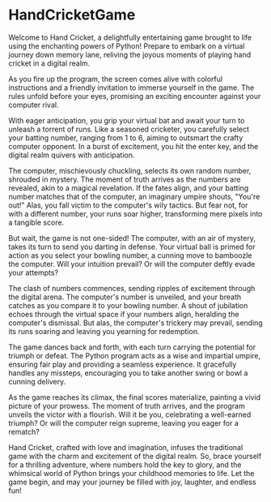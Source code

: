 # HandCricketGame

Welcome to Hand Cricket, a delightfully entertaining game brought to life using the enchanting powers of Python! Prepare to embark on a virtual journey down memory lane, reliving the joyous moments of playing hand cricket in a digital realm.
 
As you fire up the program, the screen comes alive with colorful instructions and a friendly invitation to immerse yourself in the game. The rules unfold before your eyes, promising an exciting encounter against your computer rival.

With eager anticipation, you grip your virtual bat and await your turn to unleash a torrent of runs. Like a seasoned cricketer, you carefully select your batting number, ranging from 1 to 6, aiming to outsmart the crafty computer opponent. In a burst of excitement, you hit the enter key, and the digital realm quivers with anticipation.

The computer, mischievously chuckling, selects its own random number, shrouded in mystery. The moment of truth arrives as the numbers are revealed, akin to a magical revelation. If the fates align, and your batting number matches that of the computer, an imaginary umpire shouts, "You're out!" Alas, you fall victim to the computer's wily tactics. But fear not, for with a different number, your runs soar higher, transforming mere pixels into a tangible score.

But wait, the game is not one-sided! The computer, with an air of mystery, takes its turn to send you darting in defense. Your virtual ball is primed for action as you select your bowling number, a cunning move to bamboozle the computer. Will your intuition prevail? Or will the computer deftly evade your attempts?

The clash of numbers commences, sending ripples of excitement through the digital arena. The computer's number is unveiled, and your breath catches as you compare it to your bowling number. A shout of jubilation echoes through the virtual space if your numbers align, heralding the computer's dismissal. But alas, the computer's trickery may prevail, sending its runs soaring and leaving you yearning for redemption.

The game dances back and forth, with each turn carrying the potential for triumph or defeat. The Python program acts as a wise and impartial umpire, ensuring fair play and providing a seamless experience. It gracefully handles any missteps, encouraging you to take another swing or bowl a cunning delivery.

As the game reaches its climax, the final scores materialize, painting a vivid picture of your prowess. The moment of truth arrives, and the program unveils the victor with a flourish. Will it be you, celebrating a well-earned triumph? Or will the computer reign supreme, leaving you eager for a rematch?

Hand Cricket, crafted with love and imagination, infuses the traditional game with the charm and excitement of the digital realm. So, brace yourself for a thrilling adventure, where numbers hold the key to glory, and the whimsical world of Python brings your childhood memories to life. Let the game begin, and may your journey be filled with joy, laughter, and endless fun!
